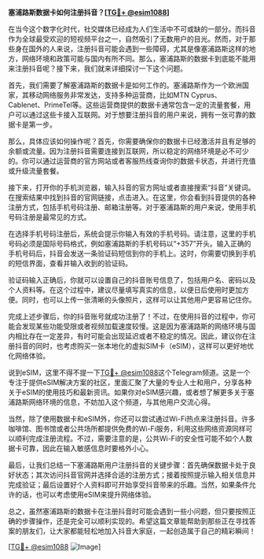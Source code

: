 **塞浦路斯数据卡如何注册抖音？[[TG💪+ @esim1088](https://t.me/s/esim1088)]**

在当今这个数字化时代，社交媒体已经成为人们生活中不可或缺的一部分。而抖音作为全球最受欢迎的短视频平台之一，自然吸引了无数用户的目光。然而，对于那些身在国外的人来说，注册抖音可能会遇到一些障碍，尤其是像塞浦路斯这样的地方，网络环境和政策可能与国内有所不同。那么，塞浦路斯的数据卡到底能不能用来注册抖音呢？接下来，我们就来详细探讨一下这个问题。

首先，我们需要了解塞浦路斯的数据卡是如何工作的。塞浦路斯作为一个欧洲国家，其移动网络服务非常发达，支持多种运营商，比如MTN Cyprus、Cablenet、PrimeTel等。这些运营商提供的数据卡通常包含一定的流量套餐，用户可以通过这些卡接入互联网。对于想要注册抖音的用户来说，拥有一张可靠的数据卡是第一步。

那么，具体应该如何操作呢？首先，你需要确保你的数据卡已经激活并且有足够的余额或流量。因为注册抖音需要连接到互联网，所以稳定的网络环境是必不可少的。你可以通过运营商的官方网站或者客服热线查询你的数据卡状态，并进行充值或升级流量套餐。

接下来，打开你的手机浏览器，输入抖音的官方网址或者直接搜索“抖音”关键词。在搜索结果中找到抖音的官网链接，点击进入。在这里，你会看到抖音提供的各种注册方式，包括手机号码注册、邮箱注册等。对于塞浦路斯的用户来说，使用手机号码注册是最常见的方式。

在选择手机号码注册后，系统会提示你输入有效的手机号码。请注意，这里的手机号码必须是国际号码格式，例如塞浦路斯的手机号码以“+357”开头。输入正确的手机号码后，抖音会发送一条验证码短信到你的手机上。这时，你需要切换到手机的短信界面，查看并输入收到的验证码。

验证码输入正确后，你就可以设置自己的抖音账号信息了，包括用户名、密码以及个人资料等。在这个过程中，建议尽量填写真实的信息，以便日后使用时更加方便。同时，也可以上传一张清晰的头像照片，这样可以让其他用户更容易记住你。

完成上述步骤后，你的抖音账号就成功注册了！不过，在使用抖音的过程中，你可能会发现某些功能受限或者视频加载速度较慢。这是因为塞浦路斯的网络环境与国内相比存在一定差异，有时可能会出现延迟或者不稳定的情况。因此，建议你在注册抖音的同时，也考虑购买一张本地化的虚拟SIM卡（eSIM），这样可以更好地优化网络体验。

说到eSIM，这里不得不提一下[TG💪+ @esim1088](https://t.me/s/esim1088)这个Telegram频道。这是一个专注于提供eSIM解决方案的社区，里面汇聚了大量的专业人士和用户，分享各种关于eSIM的使用技巧和最新资讯。如果你对eSIM感兴趣，或者想了解更多关于塞浦路斯网络环境的信息，不妨加入这个频道，与其他用户交流心得。

当然，除了使用数据卡和eSIM外，你还可以尝试通过Wi-Fi热点来注册抖音。许多咖啡馆、图书馆或者公共场所都提供免费的Wi-Fi服务，利用这些网络资源同样可以顺利完成注册流程。不过，需要注意的是，公共Wi-Fi的安全性可能不如个人数据卡可靠，因此在输入敏感信息时要格外小心。

最后，让我们总结一下塞浦路斯用户注册抖音的关键步骤：首先确保数据卡处于良好状态；其次访问抖音官网并选择合适的注册方式；接着按照提示输入相关信息并完成验证；最后设置好个人资料即可开始享受抖音带来的乐趣。当然，如果条件允许的话，也可以考虑使用eSIM来提升网络体验。

总之，虽然塞浦路斯的数据卡在注册抖音时可能会遇到一些小问题，但只要按照正确的步骤操作，还是完全可以顺利实现的。希望这篇文章能帮助到那些正在寻找答案的朋友们，让大家都能轻松地加入抖音大家庭，一起创造属于自己的精彩瞬间！

[[TG💪+ @esim1088](https://t.me/s/esim1088) ![Image](https://i.postimg.cc/4NQfJmqS/Snipaste-2025-05-13-00-14-12.png)]